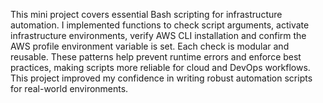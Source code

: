 This mini project covers essential Bash scripting for infrastructure automation. I implemented functions to check script arguments, activate infrastructure environments, verify AWS CLI installation and confirm the AWS profile environment variable is set. Each check is modular and reusable. These patterns help prevent runtime errors and enforce best practices, making scripts more reliable for cloud and DevOps workflows. This project improved my confidence in writing robust automation scripts for real-world environments.
